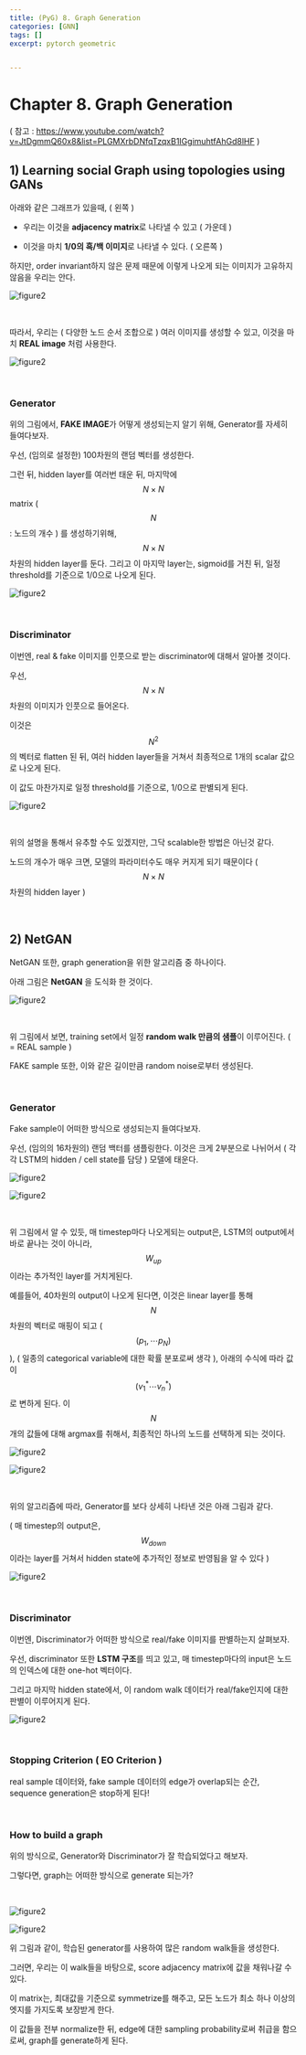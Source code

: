 ```yaml
---
title: (PyG) 8. Graph Generation
categories: [GNN]
tags: []
excerpt: pytorch geometric


---
```


<script src="https://cdn.mathjax.org/mathjax/latest/MathJax.js?config=TeX-AMS-MML_HTMLorMML" type="text/javascript"></script>

# Chapter 8. Graph Generation

( 참고 : https://www.youtube.com/watch?v=JtDgmmQ60x8&list=PLGMXrbDNfqTzqxB1IGgimuhtfAhGd8lHF )

## 1) Learning social Graph using topologies using GANs

아래와 같은 그래프가 있을때, ( 왼쪽 )

- 우리는 이것을 **adjacency matrix**로 나타낼 수 있고 ( 가운데 )

- 이것을 마치 **1/0의 흑/백 이미지**로 나타낼 수 있다. ( 오른쪽 )

하지만, order invariant하지 않은 문제 때문에 이렇게 나오게 되는 이미지가 고유하지 않음을 우리는 안다.

![figure2](/assets/img/gnn/img373.png)

<br>

따라서, 우리는 ( 다양한 노드 순서 조합으로 ) 여러 이미지를 생성할 수 있고, 이것을 마치 **REAL image** 처럼 사용한다.

![figure2](/assets/img/gnn/img374.png)

<br>

### Generator

위의 그림에서, **FAKE IMAGE**가 어떻게 생성되는지 알기 위해, Generator를 자세히 들여다보자.

우선, (임의로 설정한) 100차원의 랜덤 벡터를 생성한다.

그런 뒤, hidden layer를 여러번 태운 뒤, 마지막에 $$N \times N$$ matrix ( $$N$$ : 노드의 개수 ) 를 생성하기위해, $$N\times N$$ 차원의 hidden layer를 둔다. 그리고 이 마지막 layer는, sigmoid를 거친 뒤, 일정 threshold를 기준으로 1/0으로 나오게 된다. 

![figure2](/assets/img/gnn/img374.png)

<br>

### Discriminator

이번엔, real & fake 이미지를 인풋으로 받는 discriminator에 대해서 알아볼 것이다.

우선, $$N \times N$$ 차원의 이미지가 인풋으로 들어온다.

이것은 $$N^2$$의 벡터로 flatten 된 뒤, 여러 hidden layer들을 거쳐서 최종적으로 1개의 scalar 값으로 나오게 된다.

이 값도 마찬가지로 일정 threshold를 기준으로, 1/0으로 판별되게 된다.

![figure2](/assets/img/gnn/img376.png)

<br>

위의 설명을 통해서 유추할 수도 있겠지만, 그닥 scalable한 방법은 아닌것 같다.

노드의 개수가 매우 크면, 모델의 파라미터수도 매우 커지게 되기 때문이다 ( $$N \times N$$ 차원의 hidden layer )

<br>

## 2) NetGAN

NetGAN 또한, graph generation을 위한 알고리즘 중 하나이다.

아래 그림은 **NetGAN** 을 도식화 한 것이다.

![figure2](/assets/img/gnn/img377.png)

<br>

위 그림에서 보면, training set에서 일정 **random walk 만큼의 샘플**이 이루어진다. ( = REAL sample )

FAKE sample 또한, 이와 같은 길이만큼 random noise로부터 생성된다.

<br>

### Generator

Fake sample이 어떠한 방식으로 생성되는지 들여다보자.

우선, (임의의 16차원의) 랜덤 백터를 샘플링한다. 이것은 크게 2부분으로 나뉘어서 ( 각각 LSTM의 hidden / cell state를 담당 ) 모델에 태운다.

![figure2](/assets/img/gnn/img378.png)

![figure2](/assets/img/gnn/img379.png)

<br>

위 그림에서 알 수 있듯, 매 timestep마다 나오게되는 output은, LSTM의 output에서 바로 끝나는 것이 아니라, $$W_{up}$$이라는 추가적인 layer를 거치게된다.

예를들어, 40차원의 output이 나오게 된다면, 이것은 linear layer를 통해 $$N$$차원의 벡터로 매핑이 되고 ( $$(p_1, \cdots p_N)$$ ),
( 일종의 categorical variable에 대한 확률 분포로써 생각 ), 아래의 수식에 따라 값이 $$(v_1^* \cdots v_n^*)$$ 로 변하게 된다.
이 $$N$$ 개의 값들에 대해 argmax를 취해서, 최종적인 하나의 노드를 선택하게 되는 것이다.

![figure2](/assets/img/gnn/img380.png)

![figure2](/assets/img/gnn/img381.png)

<br>

위의 알고리즘에 따라, Generator를 보다 상세히 나타낸 것은 아래 그림과 같다.

( 매 timestep의 output은, $$W_{down}$$ 이라는 layer를 거쳐서 hidden state에 추가적인 정보로 반영됨을 알 수 있다 )

![figure2](/assets/img/gnn/img382.png)

<br>

### Discriminator

이번엔, Discriminator가 어떠한 방식으로 real/fake 이미지를 판별하는지 살펴보자.

우선, discriminator 또한 **LSTM 구조**를 띄고 있고, 매 timestep마다의 input은 노드의 인덱스에 대한 one-hot 벡터이다.

그리고 마지막 hidden state에서, 이 random walk 데이터가 real/fake인지에 대한 판별이 이루어지게 된다.

![figure2](/assets/img/gnn/img383.png)

<br>

### Stopping Criterion ( EO Criterion )

real sample 데이터와, fake sample 데이터의 edge가 overlap되는 순간, sequence generation은 stop하게 된다!

<br>

### How to build a graph

위의 방식으로, Generator와 Discriminator가 잘 학습되었다고 해보자.

그렇다면, graph는 어떠한 방식으로 generate 되는가?

<br>

![figure2](/assets/img/gnn/img384.png)

![figure2](/assets/img/gnn/img385.png)

위 그림과 같이, 학습된 generator를 사용하여 많은 random walk들을 생성한다.

그러면, 우리는 이 walk들을 바탕으로, score adjacency matrix에 값을 채워나갈 수 있다.

이 matrix는, 최대값을 기준으로 symmetrize를 해주고, 모든 노드가 최소 하나 이상의 엣지를 가지도록 보장받게 한다.

이 값들을 전부 normalize한 뒤, edge에 대한 sampling probability로써 취급을 함으로써, graph를 generate하게 된다.

